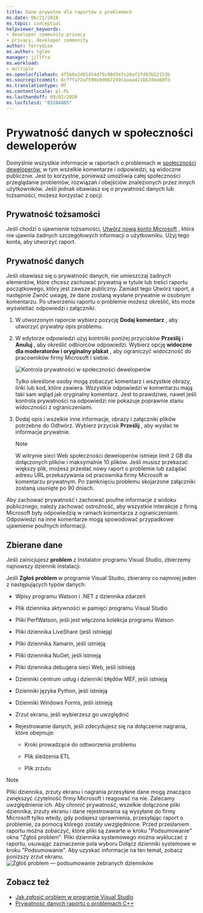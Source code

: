 ```yaml
---
title: Dane prywatne dla raportów o problemach
ms.date: 06/21/2018
ms.topic: conceptual
helpviewer_keywords:
- developer community privacy
- privacy, developer community
author: TerryGLee
ms.author: tglee
manager: jillfra
ms.workload:
- multiple
ms.openlocfilehash: 4f5b8e2d65454d75c08d3efc26af2fd93b22153b
ms.sourcegitcommit: 6cfffa72af599a9d667249caaaa411bb28ea69fd
ms.translationtype: MT
ms.contentlocale: pl-PL
ms.lasthandoff: 09/02/2020
ms.locfileid: "85284805"
---
```

# <a name="developer-community-data-privacy"></a>Prywatność danych w społeczności deweloperów

Domyślnie wszystkie informacje w raportach o problemach w [społeczności deweloperów](https://developercommunity.visualstudio.com/), w tym wszelkie komentarze i odpowiedzi, są widoczne publicznie. Jest to korzystne, ponieważ umożliwia całej społeczności przeglądanie problemów, rozwiązań i obejściów znalezionych przez innych użytkowników. Jeśli jednak obawiasz się o prywatność danych lub tożsamości, możesz korzystać z opcji.

## <a name="identity-privacy"></a>Prywatność tożsamości

Jeśli chodzi o ujawnienie tożsamości, [Utwórz nową konto Microsoft](https://signup.live.com/) , która nie ujawnia żadnych szczegółowych informacji o użytkowniku. Użyj tego konta, aby utworzyć raport.

## <a name="data-privacy"></a>Prywatność danych

Jeśli obawiasz się o prywatność danych, nie umieszczaj żadnych elementów, które chcesz zachować prywatną w tytule lub treści raportu początkowego, który jest zawsze publiczny. Zamiast tego Utwórz raport, a następnie Zwróć uwagę, że dane zostaną wysłane prywatnie w osobnym komentarzu. Po utworzeniu raportu o problemie możesz określić, kto może wyświetlać odpowiedzi i załączniki:

1. W utworzonym raporcie wybierz pozycję **Dodaj komentarz** , aby utworzyć prywatny opis problemu.

2. W edytorze odpowiedzi użyj kontrolki poniżej przycisków **Prześlij** i **Anuluj** , aby określić odbiorców odpowiedzi. Wybierz opcję **widoczne dla moderatorów i oryginalny plakat** , aby ograniczyć widoczność do pracowników firmy Microsoft i siebie.

   ![Kontrola prywatności w społeczności deweloperów](media/developer-community-privacy-control.png)

   Tylko określone osoby mogą zobaczyć komentarz i wszystkie obrazy, linki lub kod, które zawiera. Wszystkie odpowiedzi w komentarzu mają taki sam wgląd jak oryginalny komentarz. Jest to prawdziwe, nawet jeśli kontrola prywatności na odpowiedzi nie pokazuje poprawnie stanu widoczności z ograniczeniami.

3. Dodaj opis i wszelkie inne informacje, obrazy i załączniki plików potrzebne do Odtwórz. Wybierz przycisk **Prześlij** , aby wysłać te informacje prywatnie.

   > [!NOTE]
   > W witrynie sieci Web społeczności deweloperów istnieje limit 2 GB dla dołączonych plików i maksymalnie 10 plików. Jeśli musisz przekazać większy plik, możesz przesłać nowy raport o problemie lub zażądać adresu URL przekazywania od pracownika firmy Microsoft w komentarzu prywatnym.
   > Po zamknięciu problemu skojarzone załączniki zostaną usunięte po 90 dniach.

Aby zachować prywatność i zachować poufne informacje z widoku publicznego, należy zachować ostrożność, aby wszystkie interakcje z firmą Microsoft były odpowiedzią w ramach komentarza z ograniczeniami. Odpowiedzi na inne komentarze mogą spowodować przypadkowe ujawnienie poufnych informacji.

## <a name="data-we-collect"></a>Zbierane dane

Jeśli zainicjujesz **problem** z Instalator programu Visual Studio, zbierzemy najnowszy dziennik instalacji.

Jeśli **Zgłoś problem** w programie Visual Studio, zbieramy co najmniej jeden z następujących typów danych:

- Wpisy programu Watson i .NET z dziennika zdarzeń

- Plik dziennika aktywności w pamięci programu Visual Studio

- Pliki PerfWatson, jeśli jest włączona kolekcja programu Watson

- Pliki dziennika LiveShare (jeśli istnieją)

- Pliki dziennika Xamarin, jeśli istnieją

- Pliki dziennika NuGet, jeśli istnieją

- Pliki dziennika debugera sieci Web, jeśli istnieją

- Dzienniki centrum usług i dzienniki błędów MEF, jeśli istnieją

- Dzienniki języka Python, jeśli istnieją

- Dzienniki Windows Forms, jeśli istnieją

- Zrzut ekranu, jeśli wybierzesz go uwzględnić

- Rejestrowanie danych, jeśli zdecydujesz się na dołączenie nagrania, które obejmuje:

  - Kroki prowadzące do odtworzenia problemu

  - Plik śledzenia ETL

  - Plik zrzutu

> [!NOTE]
> Pliki dziennika, zrzuty ekranu i nagrania przesyłane dane mogą znacząco zwiększyć czytelność firmy Microsoft i reagować na nie.  Zalecamy uwzględnienie ich. Aby chronić prywatność, wszelkie dołączone pliki dziennika, zrzuty ekranu i dane rejestrowania są wysyłane do firmy Microsoft tylko wtedy, gdy podajesz uprawnienia, przesyłając raport o problemie, za pomocą którego zostały uwzględnione. Przed przesłaniem raportu można zobaczyć, które pliki są zawarte w kroku "Podsumowanie" okna "Zgłoś problem". Pliki dziennika systemowego można wykluczać z raportu, usuwając zaznaczenie pola wyboru Dołącz dzienniki systemowe w kroku "Podsumowanie". Aby uzyskać informacje na ten temat, zobacz poniższy zrzut ekranu. 
  > ![Zgłoś problem — podsumowanie zebranych dzienników](media/report-a-problem-logs-collected.png)


## <a name="see-also"></a>Zobacz też

- [Jak zgłosić problem w programie Visual Studio](how-to-report-a-problem-with-visual-studio.md)
- [Prywatność danych raportu o problemach C++](/cpp/how-to-report-a-problem-with-the-visual-cpp-toolset#reports-and-privacy)
